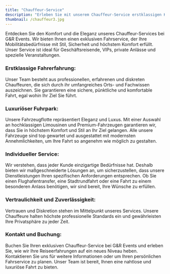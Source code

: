 ```yaml
---
title: "Chauffeur-Service"
description: "Erleben Sie mit unserem Chauffeur-Service erstklassigen Komfort, Luxus und Diskretion für Ihre elegante und sichere Fahrt zu jedem Anlass."
thumbnail: /chauffeur3.jpg
---
```


Entdecken Sie den Komfort und die Eleganz unseres Chauffeur-Services bei G&R Events. Wir bieten Ihnen einen exklusiven Fahrservice, der Ihre Mobilitätsbedürfnisse mit Stil, Sicherheit und höchstem Komfort erfüllt. Unser Service ist ideal für Geschäftsreisende, VIPs, private Anlässe und spezielle Veranstaltungen.

### Erstklassige Fahrerfahrung:
Unser Team besteht aus professionellen, erfahrenen und diskreten Chauffeuren, die sich durch ihr umfangreiches Orts- und Fachwissen auszeichnen. Sie garantieren eine sichere, pünktliche und komfortable Fahrt, egal wohin Ihr Ziel Sie führt.

### Luxuriöser Fuhrpark:
Unsere Fahrzeugflotte repräsentiert Eleganz und Luxus. Mit einer Auswahl an hochklassigen Limousinen und Premium-Fahrzeugen garantieren wir, dass Sie in höchstem Komfort und Stil an Ihr Ziel gelangen. Alle unsere Fahrzeuge sind top gewartet und ausgestattet mit modernsten Annehmlichkeiten, um Ihre Fahrt so angenehm wie möglich zu gestalten.

### Individueller Service:
Wir verstehen, dass jeder Kunde einzigartige Bedürfnisse hat. Deshalb bieten wir maßgeschneiderte Lösungen an, um sicherzustellen, dass unsere Dienstleistungen Ihren spezifischen Anforderungen entsprechen. Ob Sie einen Flughafentransfer, eine Stadtrundfahrt oder eine Fahrt zu einem besonderen Anlass benötigen, wir sind bereit, Ihre Wünsche zu erfüllen.

### Vertraulichkeit und Zuverlässigkeit:
Vertrauen und Diskretion stehen im Mittelpunkt unseres Services. Unsere Chauffeure halten höchste professionelle Standards ein und gewährleisten Ihre Privatsphäre zu jeder Zeit.

### Kontakt und Buchung:
Buchen Sie Ihren exklusiven Chauffeur-Service bei G&R Events und erleben Sie, wie wir Ihre Reiseerfahrungen auf ein neues Niveau heben. Kontaktieren Sie uns für weitere Informationen oder um Ihren persönlichen Fahrservice zu planen. Unser Team ist bereit, Ihnen eine nahtlose und luxuriöse Fahrt zu bieten.
